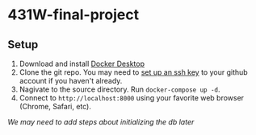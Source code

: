 # 431W-final-project

## Setup
1. Download and install [Docker Desktop](https://www.docker.com/products/docker-desktop)
2. Clone the git repo. You may need to [set up an ssh key](https://docs.github.com/en/free-pro-team@latest/github/authenticating-to-github/generating-a-new-ssh-key-and-adding-it-to-the-ssh-agent) to your github account if you haven't already.
3. Nagivate to the source directory. Run `docker-compose up -d`.
4. Connect to `http://localhost:8000` using your favorite web browser (Chrome, Safari, etc).

_We may need to add steps about initializing the db later_
